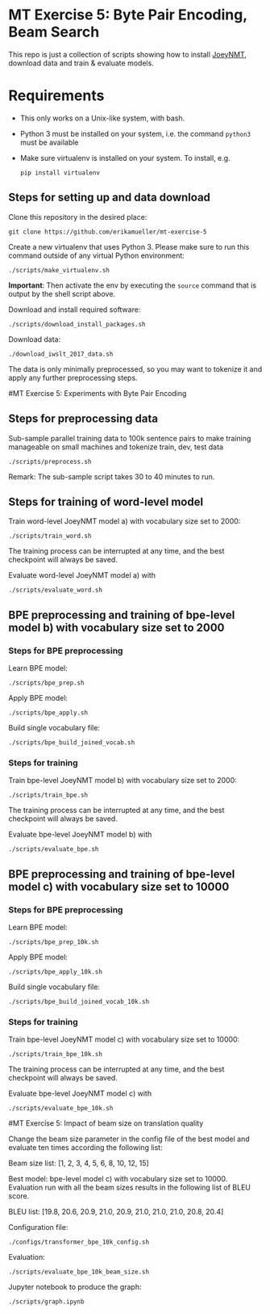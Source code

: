 # MT Exercise 5: Byte Pair Encoding, Beam Search

This repo is just a collection of scripts showing how to install [JoeyNMT](https://github.com/joeynmt/joeynmt), download
data and train & evaluate models.

# Requirements

- This only works on a Unix-like system, with bash.
- Python 3 must be installed on your system, i.e. the command `python3` must be available
- Make sure virtualenv is installed on your system. To install, e.g.

    `pip install virtualenv`

## Steps for setting up and data download

Clone this repository in the desired place:

    git clone https://github.com/erikamueller/mt-exercise-5

Create a new virtualenv that uses Python 3. Please make sure to run this command outside of any virtual Python environment:

    ./scripts/make_virtualenv.sh

**Important**: Then activate the env by executing the `source` command that is output by the shell script above.

Download and install required software:

    ./scripts/download_install_packages.sh

Download data:

    ./download_iwslt_2017_data.sh

The data is only minimally preprocessed, so you may want to tokenize it and apply any further preprocessing steps.

#MT Exercise 5: Experiments with Byte Pair Encoding

## Steps for preprocessing data

Sub-sample parallel training data to 100k sentence pairs to make training manageable on small machines and tokenize
train, dev, test data

    ./scripts/preprocess.sh

Remark: The sub-sample script takes 30 to 40 minutes to run.

## Steps for training of word-level model 

Train word-level JoeyNMT model a) with vocabulary size set to 2000:

    ./scripts/train_word.sh

The training process can be interrupted at any time, and the best checkpoint will always be saved.

Evaluate word-level JoeyNMT model a) with

    ./scripts/evaluate_word.sh

## BPE preprocessing and training of bpe-level model b) with vocabulary size set to 2000

### Steps for BPE preprocessing 

Learn BPE model:

    ./scripts/bpe_prep.sh

Apply BPE model:

    ./scripts/bpe_apply.sh

Build single vocabulary file:

    ./scripts/bpe_build_joined_vocab.sh

### Steps for training

Train bpe-level JoeyNMT model b) with vocabulary size set to 2000:

    ./scripts/train_bpe.sh

The training process can be interrupted at any time, and the best checkpoint will always be saved.

Evaluate bpe-level JoeyNMT model b) with

    ./scripts/evaluate_bpe.sh

## BPE preprocessing and training of bpe-level model c) with vocabulary size set to 10000

### Steps for BPE preprocessing 

Learn BPE model:

    ./scripts/bpe_prep_10k.sh

Apply BPE model:

    ./scripts/bpe_apply_10k.sh

Build single vocabulary file:

    ./scripts/bpe_build_joined_vocab_10k.sh

### Steps for training

Train bpe-level JoeyNMT model c) with vocabulary size set to 10000:

    ./scripts/train_bpe_10k.sh

The training process can be interrupted at any time, and the best checkpoint will always be saved.

Evaluate bpe-level JoeyNMT model c) with

    ./scripts/evaluate_bpe_10k.sh

#MT Exercise 5: Impact of beam size on translation quality

Change the beam size parameter in the config file of the best model and evaluate ten times according the following list:

Beam size list: [1, 2, 3, 4, 5, 6, 8, 10, 12, 15]

Best model: bpe-level model c) with vocabulary size set to 10000. Evaluation run with all the beam sizes results in the
following list of BLEU score.

BLEU list: [19.8, 20.6, 20.9, 21.0, 20.9, 21.0, 21.0, 21.0, 20.8, 20.4]

Configuration file:

    ./configs/transformer_bpe_10k_config.sh

Evaluation:

    ./scripts/evaluate_bpe_10k_beam_size.sh

Jupyter notebook to produce the graph:

    ./scripts/graph.ipynb